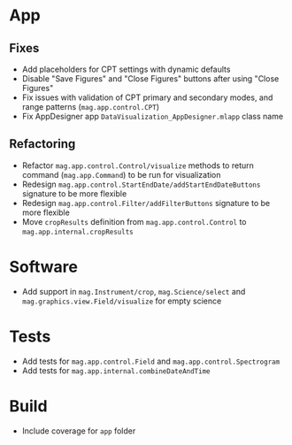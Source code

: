 # App

## Fixes

- Add placeholders for CPT settings with dynamic defaults
- Disable "Save Figures" and "Close Figures" buttons after using "Close Figures"
- Fix issues with validation of CPT primary and secondary modes, and range patterns (`mag.app.control.CPT`)
- Fix AppDesigner app `DataVisualization_AppDesigner.mlapp` class name

## Refactoring

- Refactor `mag.app.control.Control/visualize` methods to return command (`mag.app.Command`) to be run for visualization
- Redesign `mag.app.control.StartEndDate/addStartEndDateButtons` signature to be more flexible
- Redesign `mag.app.control.Filter/addFilterButtons` signature to be more flexible
- Move `cropResults` definition from `mag.app.control.Control` to `mag.app.internal.cropResults`

# Software

- Add support in `mag.Instrument/crop`, `mag.Science/select` and `mag.graphics.view.Field/visualize` for empty science

# Tests

- Add tests for `mag.app.control.Field` and `mag.app.control.Spectrogram`
- Add tests for `mag.app.internal.combineDateAndTime`

# Build

- Include coverage for `app` folder
